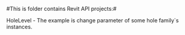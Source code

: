 #This is folder contains Revit API projects:#

HoleLevel - The example is change parameter of some hole family`s instances.

